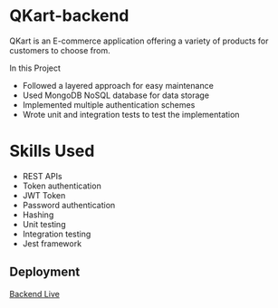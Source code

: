 # QKart-backend
QKart is an E-commerce application offering a variety of products for customers to choose from. 

 In this Project
- Followed a layered approach for easy maintenance
- Used MongoDB NoSQL database for data storage
- Implemented multiple authentication schemes
- Wrote unit and integration tests to test the implementation

# Skills Used
- REST APIs
- Token authentication
- JWT Token
- Password authentication
- Hashing
- Unit testing
- Integration testing
- Jest framework

## Deployment
[Backend Live](https://tariqueehtesham1-me-qkart-backend.onrender.com/)

